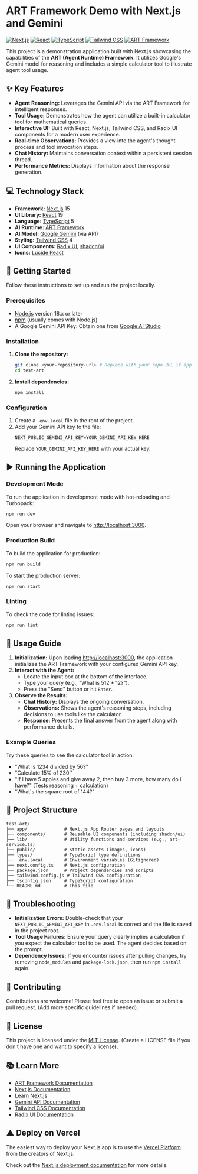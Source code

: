 # ART Framework Demo with Next.js and Gemini

[![Next.js](https://img.shields.io/badge/Next.js-15.2.4-black?logo=next.js)](https://nextjs.org/) [![React](https://img.shields.io/badge/React-19-blue?logo=react)](https://reactjs.org/) [![TypeScript](https://img.shields.io/badge/TypeScript-5-blue?logo=typescript)](https://www.typescriptlang.org/) [![Tailwind CSS](https://img.shields.io/badge/Tailwind_CSS-4-38B2AC?logo=tailwind-css)](https://tailwindcss.com/) [![ART Framework](https://img.shields.io/badge/ART_Framework-0.2.4-orange)](https://github.com/hashangit/ART) <!-- Assuming ART Framework has a repo/site -->

This project is a demonstration application built with Next.js showcasing the capabilities of the **ART (Agent Runtime) Framework**. It utilizes Google's Gemini model for reasoning and includes a simple calculator tool to illustrate agent tool usage.

## ✨ Key Features

*   **Agent Reasoning:** Leverages the Gemini API via the ART Framework for intelligent responses.
*   **Tool Usage:** Demonstrates how the agent can utilize a built-in calculator tool for mathematical queries.
*   **Interactive UI:** Built with React, Next.js, Tailwind CSS, and Radix UI components for a modern user experience.
*   **Real-time Observations:** Provides a view into the agent's thought process and tool invocation steps.
*   **Chat History:** Maintains conversation context within a persistent session thread.
*   **Performance Metrics:** Displays information about the response generation.

## 💻 Technology Stack

*   **Framework:** [Next.js](https://nextjs.org/) 15
*   **UI Library:** [React](https://reactjs.org/) 19
*   **Language:** [TypeScript](https://www.typescriptlang.org/) 5
*   **AI Runtime:** [ART Framework](https://github.com/google/labs-agent-runtime) <!-- Update link if different -->
*   **AI Model:** [Google Gemini](https://deepmind.google/technologies/gemini/) (via API)
*   **Styling:** [Tailwind CSS](https://tailwindcss.com/) 4
*   **UI Components:** [Radix UI](https://www.radix-ui.com/), [shadcn/ui](https://ui.shadcn.com/)
*   **Icons:** [Lucide React](https://lucide.dev/)

## 🚀 Getting Started

Follow these instructions to set up and run the project locally.

### Prerequisites

*   [Node.js](https://nodejs.org/) version 18.x or later
*   [npm](https://www.npmjs.com/) (usually comes with Node.js)
*   A Google Gemini API Key: Obtain one from [Google AI Studio](https://aistudio.google.com/app/apikey)

### Installation

1.  **Clone the repository:**
    ```bash
    git clone <your-repository-url> # Replace with your repo URL if applicable
    cd test-art
    ```

2.  **Install dependencies:**
    ```bash
    npm install
    ```

### Configuration

1.  Create a `.env.local` file in the root of the project.
2.  Add your Gemini API key to the file:
    ```env
    NEXT_PUBLIC_GEMINI_API_KEY=YOUR_GEMINI_API_KEY_HERE
    ```
    Replace `YOUR_GEMINI_API_KEY_HERE` with your actual key.

## ▶️ Running the Application

### Development Mode

To run the application in development mode with hot-reloading and Turbopack:

```bash
npm run dev
```

Open your browser and navigate to [http://localhost:3000](http://localhost:3000).

### Production Build

To build the application for production:

```bash
npm run build
```

To start the production server:

```bash
npm run start
```

### Linting

To check the code for linting issues:

```bash
npm run lint
```

## 📖 Usage Guide

1.  **Initialization:** Upon loading [http://localhost:3000](http://localhost:3000), the application initializes the ART Framework with your configured Gemini API key.
2.  **Interact with the Agent:**
    *   Locate the input box at the bottom of the interface.
    *   Type your query (e.g., "What is 512 * 12?").
    *   Press the "Send" button or hit `Enter`.
3.  **Observe the Results:**
    *   **Chat History:** Displays the ongoing conversation.
    *   **Observations:** Shows the agent's reasoning steps, including decisions to use tools like the calculator.
    *   **Response:** Presents the final answer from the agent along with performance details.

### Example Queries

Try these queries to see the calculator tool in action:

*   "What is 1234 divided by 56?"
*   "Calculate 15% of 230."
*   "If I have 5 apples and give away 2, then buy 3 more, how many do I have?" (Tests reasoning + calculation)
*   "What's the square root of 144?"

## 📂 Project Structure

```
test-art/
├── app/              # Next.js App Router pages and layouts
├── components/       # Reusable UI components (including shadcn/ui)
├── lib/              # Utility functions and services (e.g., art-service.ts)
├── public/           # Static assets (images, icons)
├── types/            # TypeScript type definitions
├── .env.local        # Environment variables (Gitignored)
├── next.config.ts    # Next.js configuration
├── package.json      # Project dependencies and scripts
├── tailwind.config.js # Tailwind CSS configuration
├── tsconfig.json     # TypeScript configuration
└── README.md         # This file
```

## 🔧 Troubleshooting

*   **Initialization Errors:** Double-check that your `NEXT_PUBLIC_GEMINI_API_KEY` in `.env.local` is correct and the file is saved in the project root.
*   **Tool Usage Failures:** Ensure your query clearly implies a calculation if you expect the calculator tool to be used. The agent decides based on the prompt.
*   **Dependency Issues:** If you encounter issues after pulling changes, try removing `node_modules` and `package-lock.json`, then run `npm install` again.

## 🤝 Contributing

Contributions are welcome! Please feel free to open an issue or submit a pull request. (Add more specific guidelines if needed).

## 📄 License

This project is licensed under the [MIT License](LICENSE). (Create a LICENSE file if you don't have one and want to specify a license).

## 📚 Learn More

*   [ART Framework Documentation](https://github.com/google/labs-agent-runtime) <!-- Update link if needed -->
*   [Next.js Documentation](https://nextjs.org/docs)
*   [Learn Next.js](https://nextjs.org/learn)
*   [Gemini API Documentation](https://ai.google.dev/docs)
*   [Tailwind CSS Documentation](https://tailwindcss.com/docs)
*   [Radix UI Documentation](https://www.radix-ui.com/docs/primitives)

## ▲ Deploy on Vercel

The easiest way to deploy your Next.js app is to use the [Vercel Platform](https://vercel.com/new?utm_medium=default-template&filter=next.js&utm_source=create-next-app&utm_campaign=create-next-app-readme) from the creators of Next.js.

Check out the [Next.js deployment documentation](https://nextjs.org/docs/app/building-your-application/deploying) for more details.
